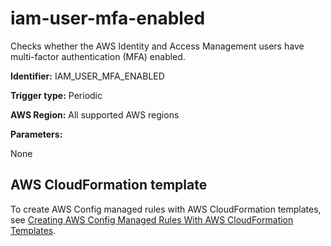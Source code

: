 # iam\-user\-mfa\-enabled<a name="iam-user-mfa-enabled"></a>

Checks whether the AWS Identity and Access Management users have multi\-factor authentication \(MFA\) enabled\. 

**Identifier:** IAM\_USER\_MFA\_ENABLED

**Trigger type:** Periodic

**AWS Region:** All supported AWS regions

**Parameters:**

None  

## AWS CloudFormation template<a name="w85aac12c32c17b9d345c15"></a>

To create AWS Config managed rules with AWS CloudFormation templates, see [Creating AWS Config Managed Rules With AWS CloudFormation Templates](aws-config-managed-rules-cloudformation-templates.md)\.